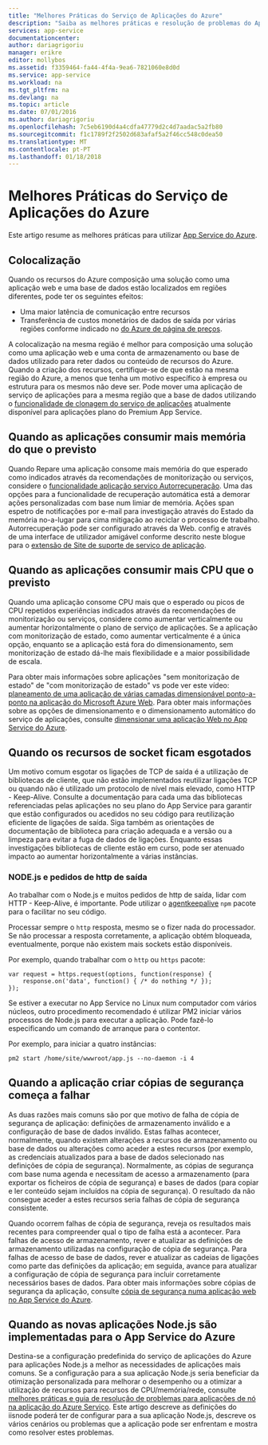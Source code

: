 ```yaml
---
title: "Melhores Práticas do Serviço de Aplicações do Azure"
description: "Saiba as melhores práticas e resolução de problemas do App Service do Azure."
services: app-service
documentationcenter: 
author: dariagrigoriu
manager: erikre
editor: mollybos
ms.assetid: f3359464-fa44-4f4a-9ea6-7821060e8d0d
ms.service: app-service
ms.workload: na
ms.tgt_pltfrm: na
ms.devlang: na
ms.topic: article
ms.date: 07/01/2016
ms.author: dariagrigoriu
ms.openlocfilehash: 7c5eb6190d4a4cdfa47779d2c4d7aadac5a2fb80
ms.sourcegitcommit: f1c1789f2f2502d683afaf5a2f46cc548c0dea50
ms.translationtype: MT
ms.contentlocale: pt-PT
ms.lasthandoff: 01/18/2018
---
```

# <a name="best-practices-for-azure-app-service"></a>Melhores Práticas do Serviço de Aplicações do Azure
Este artigo resume as melhores práticas para utilizar [App Service do Azure](http://go.microsoft.com/fwlink/?LinkId=529714). 

## <a name="colocation"></a>Colocalização
Quando os recursos do Azure composição uma solução como uma aplicação web e uma base de dados estão localizados em regiões diferentes, pode ter os seguintes efeitos:

* Uma maior latência de comunicação entre recursos
* Transferência de custos monetários de dados de saída por várias regiões conforme indicado no [do Azure de página de preços](https://azure.microsoft.com/pricing/details/data-transfers).

A colocalização na mesma região é melhor para composição uma solução como uma aplicação web e uma conta de armazenamento ou base de dados utilizado para reter dados ou conteúdo de recursos do Azure. Quando a criação dos recursos, certifique-se de que estão na mesma região do Azure, a menos que tenha um motivo específico à empresa ou estrutura para os mesmos não deve ser. Pode mover uma aplicação de serviço de aplicações para a mesma região que a base de dados utilizando o [funcionalidade de clonagem do serviço de aplicações](app-service-web-app-cloning.md) atualmente disponível para aplicações plano do Premium App Service.   

## <a name="memoryresources"></a>Quando as aplicações consumir mais memória do que o previsto
Quando Repare uma aplicação consome mais memória do que esperado como indicados através da recomendações de monitorização ou serviços, considere o [funcionalidade aplicação serviço Autorrecuperação](https://azure.microsoft.com/blog/auto-healing-windows-azure-web-sites). Uma das opções para a funcionalidade de recuperação automática está a demorar ações personalizadas com base num limiar de memória. Ações span espetro de notificações por e-mail para investigação através do Estado da memória no-a-lugar para cima mitigação ao reciclar o processo de trabalho. Autorrecuperação pode ser configurado através da Web. config e através de uma interface de utilizador amigável conforme descrito neste blogue para o [extensão de Site de suporte de serviço de aplicação](https://azure.microsoft.com/blog/additional-updates-to-support-site-extension-for-azure-app-service-web-apps).   

## <a name="CPUresources"></a>Quando as aplicações consumir mais CPU que o previsto
Quando uma aplicação consome CPU mais que o esperado ou picos de CPU repetidos experiências indicados através da recomendações de monitorização ou serviços, considere como aumentar verticalmente ou aumentar horizontalmente o plano de serviço de aplicações. Se a aplicação com monitorização de estado, como aumentar verticalmente é a única opção, enquanto se a aplicação está fora do dimensionamento, sem monitorização de estado dá-lhe mais flexibilidade e a maior possibilidade de escala. 

Para obter mais informações sobre aplicações "sem monitorização de estado" de "com monitorização de estado" vs pode ver este vídeo: [planeamento de uma aplicação de várias camadas dimensionável ponto-a-ponto na aplicação do Microsoft Azure Web](https://channel9.msdn.com/Events/TechEd/NorthAmerica/2014/DEV-B414#fbid=?hashlink=fbid). Para obter mais informações sobre as opções de dimensionamento e o dimensionamento automático do serviço de aplicações, consulte [dimensionar uma aplicação Web no App Service do Azure](web-sites-scale.md).  

## <a name="socketresources"></a>Quando os recursos de socket ficam esgotados
Um motivo comum esgotar os ligações de TCP de saída é a utilização de bibliotecas de cliente, que não estão implementados reutilizar ligações TCP ou quando não é utilizado um protocolo de nível mais elevado, como HTTP - Keep-Alive. Consulte a documentação para cada uma das bibliotecas referenciadas pelas aplicações no seu plano do App Service para garantir que estão configurados ou acedidos no seu código para reutilização eficiente de ligações de saída. Siga também as orientações de documentação de biblioteca para criação adequada e a versão ou a limpeza para evitar a fuga de dados de ligações. Enquanto essas investigações bibliotecas de cliente estão em curso, pode ser atenuado impacto ao aumentar horizontalmente a várias instâncias.

### <a name="nodejs-and-outgoing-http-requests"></a>NODE.js e pedidos de http de saída
Ao trabalhar com o Node.js e muitos pedidos de http de saída, lidar com HTTP - Keep-Alive, é importante. Pode utilizar o [agentkeepalive](https://www.npmjs.com/package/agentkeepalive) `npm` pacote para o facilitar no seu código.

Processar sempre o `http` resposta, mesmo se o fizer nada do processador. Se não processar a resposta corretamente, a aplicação obtém bloqueada, eventualmente, porque não existem mais sockets estão disponíveis.

Por exemplo, quando trabalhar com o `http` ou `https` pacote:

```
var request = https.request(options, function(response) {
    response.on('data', function() { /* do nothing */ });
});
```

Se estiver a executar no App Service no Linux num computador com vários núcleos, outro procedimento recomendado é utilizar PM2 iniciar vários processos de Node.js para executar a aplicação. Pode fazê-lo especificando um comando de arranque para o contentor.

Por exemplo, para iniciar a quatro instâncias:

```
pm2 start /home/site/wwwroot/app.js --no-daemon -i 4
```

## <a name="appbackup"></a>Quando a aplicação criar cópias de segurança começa a falhar
As duas razões mais comuns são por que motivo de falha de cópia de segurança de aplicação: definições de armazenamento inválido e a configuração de base de dados inválido. Estas falhas acontecer, normalmente, quando existem alterações a recursos de armazenamento ou base de dados ou alterações como aceder a estes recursos (por exemplo, as credenciais atualizados para a base de dados selecionado nas definições de cópia de segurança). Normalmente, as cópias de segurança com base numa agenda e necessitam de acesso a armazenamento (para exportar os ficheiros de cópia de segurança) e bases de dados (para copiar e ler conteúdo sejam incluídos na cópia de segurança). O resultado da não consegue aceder a estes recursos seria falhas de cópia de segurança consistente. 

Quando ocorrem falhas de cópia de segurança, reveja os resultados mais recentes para compreender qual o tipo de falha está a acontecer. Para falhas de acesso de armazenamento, rever e atualizar as definições de armazenamento utilizadas na configuração de cópia de segurança. Para falhas de acesso de base de dados, rever e atualizar as cadeias de ligações como parte das definições da aplicação; em seguida, avance para atualizar a configuração de cópia de segurança para incluir corretamente necessários bases de dados. Para obter mais informações sobre cópias de segurança da aplicação, consulte [cópia de segurança numa aplicação web no App Service do Azure](web-sites-backup.md).

## <a name="nodejs"></a>Quando as novas aplicações Node.js são implementadas para o App Service do Azure
Destina-se a configuração predefinida do serviço de aplicações do Azure para aplicações Node.js a melhor as necessidades de aplicações mais comuns. Se a configuração para a sua aplicação Node.js seria beneficiar da otimização personalizada para melhorar o desempenho ou a otimizar a utilização de recursos para recursos de CPU/memória/rede, consulte [melhores práticas e guia de resolução de problemas para aplicações de nó na aplicação do Azure Serviço](app-service-web-nodejs-best-practices-and-troubleshoot-guide.md). Este artigo descreve as definições do iisnode poderá ter de configurar para a sua aplicação Node.js, descreve os vários cenários ou problemas que a aplicação pode ser enfrentam e mostra como resolver estes problemas.

